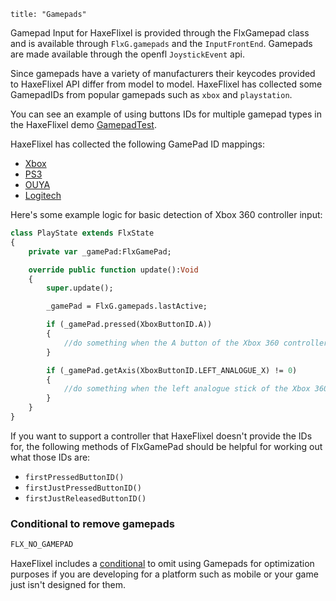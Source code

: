 ```
title: "Gamepads"
```

Gamepad Input for HaxeFlixel is provided through the FlxGamepad class and is available through `FlxG.gamepads` and the `InputFrontEnd`. Gamepads are made available through the openfl `JoystickEvent` api.

Since gamepads have a variety of manufacturers their keycodes provided to HaxeFlixel API differ from model to model. HaxeFlixel has collected some GamepadIDs from popular gamepads such as `xbox` and `playstation`.

You can see an example of using buttons IDs for multiple gamepad types in the HaxeFlixel demo [GamepadTest](https://github.com/HaxeFlixel/flixel-demos/tree/dev/Input/GamepadTest).

HaxeFlixel has collected the following GamePad ID mappings:
- [Xbox](https://github.com/HaxeFlixel/flixel/blob/dev/flixel/input/gamepad/XboxButtonID.hx)
- [PS3](https://github.com/HaxeFlixel/flixel/blob/dev/flixel/input/gamepad/PS3ButtonID.hx)
- [OUYA](https://github.com/HaxeFlixel/flixel/blob/dev/flixel/input/gamepad/OUYAButtonID.hx)
- [Logitech](https://github.com/HaxeFlixel/flixel/blob/dev/flixel/input/gamepad/LogitechButtonID.hx)

Here's some example logic for basic detection of Xbox 360 controller input:

``` haxe
class PlayState extends FlxState
{
	private var _gamePad:FlxGamePad;

	override public function update():Void 
	{
		super.update();

		_gamePad = FlxG.gamepads.lastActive;

		if (_gamePad.pressed(XboxButtonID.A))
		{
			//do something when the A button of the Xbox 360 controller is pressed
		}

		if (_gamePad.getAxis(XboxButtonID.LEFT_ANALOGUE_X) != 0)
		{
			//do something when the left analogue stick of the Xbox 360 controller has been moved
		}
	}
}

```

If you want to support a controller that HaxeFlixel doesn't provide the IDs for, the following methods of FlxGamePad should be helpful for working out what those IDs are:

- `firstPressedButtonID()`
- `firstJustPressedButtonID()`
- `firstJustReleasedButtonID()`

### Conditional to remove gamepads

``` haxe
FLX_NO_GAMEPAD
```

HaxeFlixel includes a [conditional](http://haxeflixel.com/documentation/haxeflixel-conditionals/) to omit using Gamepads for optimization purposes if you are developing for a platform such as mobile or your game just isn't designed for them.
